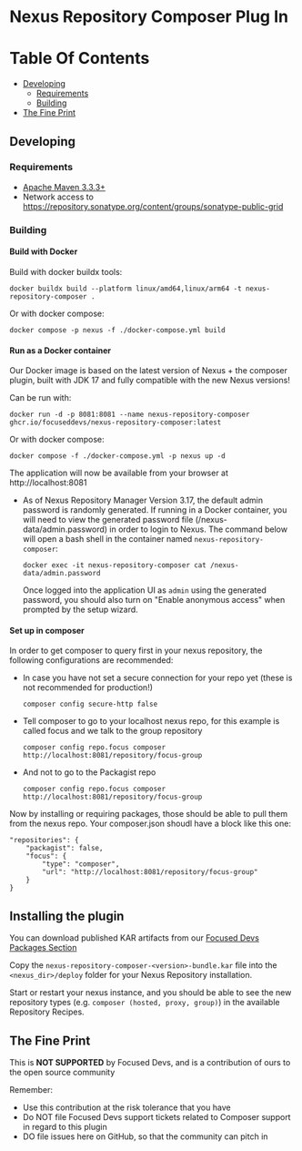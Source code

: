 <!--
  Focused Devs - 2024
-->
# Nexus Repository Composer Plug In

# Table Of Contents
* [Developing](#developing)
   * [Requirements](#requirements)
   * [Building](#building)
* [The Fine Print](#the-fine-print)

## Developing

### Requirements

* [Apache Maven 3.3.3+](https://maven.apache.org/install.html)
* Network access to https://repository.sonatype.org/content/groups/sonatype-public-grid

### Building

#### Build with Docker
Build with docker buildx tools:

    docker buildx build --platform linux/amd64,linux/arm64 -t nexus-repository-composer .

Or with docker compose:

    docker compose -p nexus -f ./docker-compose.yml build

#### Run as a Docker container
Our Docker image is based on the latest version of Nexus + the composer plugin, built with JDK 17 and fully compatible with the new Nexus versions!

Can be run with:

    docker run -d -p 8081:8081 --name nexus-repository-composer ghcr.io/focuseddevs/nexus-repository-composer:latest 

Or with docker compose:

    docker compose -f ./docker-compose.yml -p nexus up -d

The application will now be available from your browser at http://localhost:8081

* As of Nexus Repository Manager Version 3.17, the default admin password is randomly generated.
  If running in a Docker container, you will need to view the generated password file 
  (/nexus-data/admin.password) in order to login to Nexus. The command below will open a bash shell 
  in the container named `nexus-repository-composer`:

      docker exec -it nexus-repository-composer cat /nexus-data/admin.password 
      
  Once logged into the application UI as `admin` using the generated password, you should also 
  turn on "Enable anonymous access" when prompted by the setup wizard.

#### Set up in composer

In order to get composer to query first in your nexus repository, the following
configurations are recommended:

* In case you have not set a secure connection for your repo yet (these is not recommended for production!)

      composer config secure-http false
* Tell composer to go to your localhost nexus repo, for this example is called focus and we talk to the group repository
      
      composer config repo.focus composer http://localhost:8081/repository/focus-group
* And not to go to the Packagist repo
  
      composer config repo.focus composer http://localhost:8081/repository/focus-group

Now by installing or requiring packages, those should be able to pull them from the nexus repo.
Your composer.json shoudl have a block like this one:

    "repositories": {
        "packagist": false,
        "focus": {
            "type": "composer",
            "url": "http://localhost:8081/repository/focus-group"
        }
    }

## Installing the plugin

You can download published KAR artifacts from our [Focused Devs Packages Section](https://github.com/FocusedDevs/nexus-repository-composer/packages/2254924)

Copy the `nexus-repository-composer-<version>-bundle.kar` file into the `<nexus_dir>/deploy` folder for your Nexus Repository installation.

Start or restart your nexus instance, and you should be able to see the new repository types (e.g. `composer (hosted, proxy, group)`) in the available Repository Recipes.

## The Fine Print

This is **NOT SUPPORTED** by Focused Devs, and is a contribution of ours
to the open source community

Remember:

* Use this contribution at the risk tolerance that you have
* Do NOT file Focused Devs support tickets related to Composer support in regard to this plugin
* DO file issues here on GitHub, so that the community can pitch in